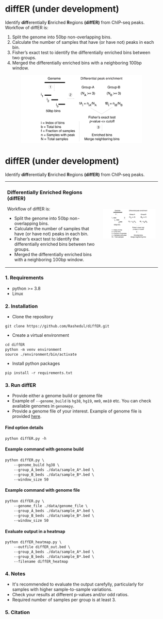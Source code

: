# diffER (under development)
Identify **diff**erentially **E**nriched **R**egions **(diffER)** from ChIP-seq peaks. Workflow of diffER is:

1. Split the genome into 50bp non-overlapping bins.
2. Calculate the number of samples that have (or have not) peaks in each bin. 
3. Fisher’s exact test to identify the differentially enriched bins between two groups. 
4. Merged the differentially enriched bins with a neighboring 100bp window. 

<p align="center">
  <img width="400" src="./data/pipeline.gif" alt="Project Image">
</p>


# diffER (under development)
Identify **diff**erentially **E**nriched **R**egions **(diffER)** from ChIP-seq peaks. 

<table>
  <tr>
    <td>
      <h3> Differentially Enriched Regions (diffER)</h3>
      <p>Workflow of diffER is:</p>
      <ul>
        <li> Split the genome into 50bp non-overlapping bins.</li>
        <li> Calculate the number of samples that have (or have not) peaks in each bin.</li>
        <li> Fisher’s exact test to identify the differentially enriched bins between two groups.</li>
		<li> Merged the differentially enriched bins with a neighboring 100bp window.</li>
      </ul>
    </td>
    <td>
      <img src="./data/pipeline.gif" alt="Project Image" width="400"/>
    </td>
  </tr>
</table>



### 1. Requirements 
- python >= 3.8
- Linux

### 2. Installation

 - Clone the repository

```
git clone https://github.com/Rashedul/diffER.git
```

 - Create a virtual environment

```
cd diffER
python -m venv environment
source ./environment/bin/activate
```

 - Install python packages

```
pip install -r requirements.txt
```

### 3. Run diffER

- Provide either a genome build or genome file 
- Example of `--genome_build` is `hg38`, `hg19`, `mm9`, `mm10` etc.  You can check available genomes in `genomepy`. 
- Provide a genome file of your interest. Example of genome file is provided [here](./data/genome_file). 


#### Find option details
```
python diffER.py -h
```

#### Example command with genome build
```
python diffER.py \
    --genome_build hg38 \
    --group_A_beds ./data/sample_A*.bed \
    --group_B_beds ./data/sample_B*.bed \
    --window_size 50
```

#### Example command with genome file 
```
python diffER.py \
    --genome_file ./data/genome_file \
    --group_A_beds ./data/sample_A*.bed \
    --group_B_beds ./data/sample_B*.bed \
    --window_size 50
```

#### Evaluate output in a heatmap
```
python diffER_heatmap.py \
	--outfile diffER_out.bed \
	--group_A_beds ./data/sample_A*.bed \
	--group_B_beds ./data/sample_B*.bed \
	--filename diffER_heatmap 
``` 

### 4. Notes
- It's recommended to evaluate the output carefylly, particularly for samples with higher sample-to-sample variations. 
- Check your results at different p-values and/or odd ratios. 
- Required number of samples per group is at least 3.

### 5. Citation 